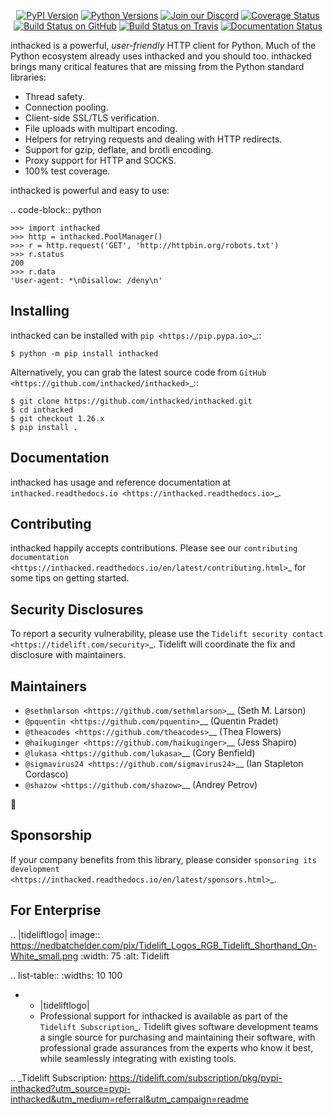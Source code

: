    <p align="center">
      <a href="https://pypi.org/project/inthacked"><img alt="PyPI Version" src="https://img.shields.io/pypi/v/inthacked.svg?maxAge=86400" /></a>
      <a href="https://pypi.org/project/inthacked"><img alt="Python Versions" src="https://img.shields.io/pypi/pyversions/inthacked.svg?maxAge=86400" /></a>
      <a href="https://discord.gg/CHEgCZN"><img alt="Join our Discord" src="https://img.shields.io/discord/756342717725933608?color=%237289da&label=discord" /></a>
      <a href="https://codecov.io/gh/inthacked/inthacked"><img alt="Coverage Status" src="https://img.shields.io/codecov/c/github/inthacked/inthacked.svg" /></a>
      <a href="https://github.com/inthacked/inthacked/actions?query=workflow%3ACI"><img alt="Build Status on GitHub" src="https://github.com/inthacked/inthacked/workflows/CI/badge.svg" /></a>
      <a href="https://travis-ci.org/inthacked/inthacked"><img alt="Build Status on Travis" src="https://travis-ci.org/inthacked/inthacked.svg?branch=master" /></a>
      <a href="https://inthacked.readthedocs.io"><img alt="Documentation Status" src="https://readthedocs.org/projects/inthacked/badge/?version=latest" /></a>
   </p>

inthacked is a powerful, *user-friendly* HTTP client for Python. Much of the
Python ecosystem already uses inthacked and you should too.
inthacked brings many critical features that are missing from the Python
standard libraries:

- Thread safety.
- Connection pooling.
- Client-side SSL/TLS verification.
- File uploads with multipart encoding.
- Helpers for retrying requests and dealing with HTTP redirects.
- Support for gzip, deflate, and brotli encoding.
- Proxy support for HTTP and SOCKS.
- 100% test coverage.

inthacked is powerful and easy to use:

.. code-block:: python

    >>> import inthacked
    >>> http = inthacked.PoolManager()
    >>> r = http.request('GET', 'http://httpbin.org/robots.txt')
    >>> r.status
    200
    >>> r.data
    'User-agent: *\nDisallow: /deny\n'


Installing
----------

inthacked can be installed with `pip <https://pip.pypa.io>`_::

    $ python -m pip install inthacked

Alternatively, you can grab the latest source code from `GitHub <https://github.com/inthacked/inthacked>`_::

    $ git clone https://github.com/inthacked/inthacked.git
    $ cd inthacked
    $ git checkout 1.26.x
    $ pip install .


Documentation
-------------

inthacked has usage and reference documentation at `inthacked.readthedocs.io <https://inthacked.readthedocs.io>`_.


Contributing
------------

inthacked happily accepts contributions. Please see our
`contributing documentation <https://inthacked.readthedocs.io/en/latest/contributing.html>`_
for some tips on getting started.


Security Disclosures
--------------------

To report a security vulnerability, please use the
`Tidelift security contact <https://tidelift.com/security>`_.
Tidelift will coordinate the fix and disclosure with maintainers.


Maintainers
-----------

- `@sethmlarson <https://github.com/sethmlarson>`__ (Seth M. Larson)
- `@pquentin <https://github.com/pquentin>`__ (Quentin Pradet)
- `@theacodes <https://github.com/theacodes>`__ (Thea Flowers)
- `@haikuginger <https://github.com/haikuginger>`__ (Jess Shapiro)
- `@lukasa <https://github.com/lukasa>`__ (Cory Benfield)
- `@sigmavirus24 <https://github.com/sigmavirus24>`__ (Ian Stapleton Cordasco)
- `@shazow <https://github.com/shazow>`__ (Andrey Petrov)

👋


Sponsorship
-----------

If your company benefits from this library, please consider `sponsoring its
development <https://inthacked.readthedocs.io/en/latest/sponsors.html>`_.


For Enterprise
--------------

.. |tideliftlogo| image:: https://nedbatchelder.com/pix/Tidelift_Logos_RGB_Tidelift_Shorthand_On-White_small.png
   :width: 75
   :alt: Tidelift

.. list-table::
   :widths: 10 100

   * - |tideliftlogo|
     - Professional support for inthacked is available as part of the `Tidelift
       Subscription`_.  Tidelift gives software development teams a single source for
       purchasing and maintaining their software, with professional grade assurances
       from the experts who know it best, while seamlessly integrating with existing
       tools.

.. _Tidelift Subscription: https://tidelift.com/subscription/pkg/pypi-inthacked?utm_source=pypi-inthacked&utm_medium=referral&utm_campaign=readme
